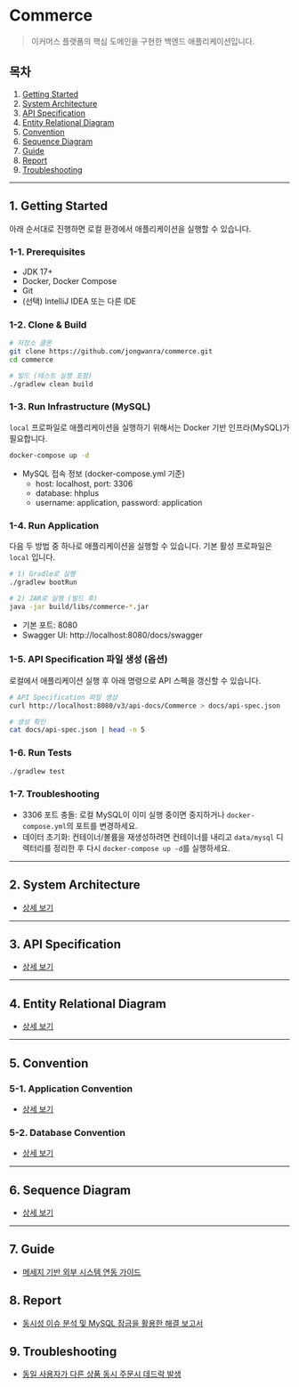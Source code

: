 # Commerce

> 이커머스 플랫폼의 핵심 도메인을 구현한 백엔드 애플리케이션입니다.

## 목차

1. [Getting Started](#1-getting-started)
2. [System Architecture](#2-system-architecture)
3. [API Specification](#3-api-specification)
4. [Entity Relational Diagram](#4-entity-relational-diagram)
5. [Convention](#5-convention)
6. [Sequence Diagram](#6-sequence-diagram)
7. [Guide](#7-guide)
8. [Report](#8-report)
9. [Troubleshooting](#9-troubleshooting)

---

## 1. Getting Started

아래 순서대로 진행하면 로컬 환경에서 애플리케이션을 실행할 수 있습니다.

### 1-1. Prerequisites

- JDK 17+
- Docker, Docker Compose
- Git
- (선택) IntelliJ IDEA 또는 다른 IDE

### 1-2. Clone & Build

```bash
# 저장소 클론
git clone https://github.com/jongwanra/commerce.git
cd commerce

# 빌드 (테스트 실행 포함)
./gradlew clean build
```

### 1-3. Run Infrastructure (MySQL)

`local` 프로파일로 애플리케이션을 실행하기 위해서는 Docker 기반 인프라(MySQL)가 필요합니다.

```bash
docker-compose up -d
```

- MySQL 접속 정보 (docker-compose.yml 기준)
    - host: localhost, port: 3306
    - database: hhplus
    - username: application, password: application

### 1-4. Run Application

다음 두 방법 중 하나로 애플리케이션을 실행할 수 있습니다. 기본 활성 프로파일은 `local` 입니다.

```bash
# 1) Gradle로 실행
./gradlew bootRun

# 2) JAR로 실행 (빌드 후)
java -jar build/libs/commerce-*.jar
```

- 기본 포트: 8080
- Swagger UI: http://localhost:8080/docs/swagger

### 1-5. API Specification 파일 생성 (옵션)

로컬에서 애플리케이션 실행 후 아래 명령으로 API 스펙을 갱신할 수 있습니다.

```bash
# API Specification 파일 생성
curl http://localhost:8080/v3/api-docs/Commerce > docs/api-spec.json

# 생성 확인
cat docs/api-spec.json | head -n 5
```

### 1-6. Run Tests

```bash
./gradlew test
```

### 1-7. Troubleshooting

- 3306 포트 충돌: 로컬 MySQL이 이미 실행 중이면 중지하거나 `docker-compose.yml`의 포트를 변경하세요.
- 데이터 초기화: 컨테이너/볼륨을 재생성하려면 컨테이너를 내리고 `data/mysql` 디렉터리를 정리한 후 다시 `docker-compose up -d`를 실행하세요.

---

## 2. System Architecture

- [상세 보기](docs/system_architecture.md)

---

## 3. API Specification

- [상세 보기](https://petstore.swagger.io/?url=https://raw.githubusercontent.com/jongwanra/commerce/main/docs/api-spec.json)

---

## 4. Entity Relational Diagram

- [상세 보기](docs/erd.md)

---

## 5. Convention

### 5-1. Application Convention

- [상세 보기](docs/application_convention.md)

### 5-2. Database Convention

- [상세 보기](docs/db_convention.md)

---

## 6. Sequence Diagram

- [상세 보기](docs/sequence_diagram.md)

---

## 7. Guide

- [메세지 기반 외부 시스템 연동 가이드](/docs/guide/external_system_integration_guide.md)

## 8. Report

- [동시성 이슈 분석 및 MySQL 잠금을 활용한 해결 보고서](/docs/report/concurrency_issue_analysis_mysql_solution.md)

## 9. Troubleshooting

- [동일 사용자가 다른 상품 동시 주문시 데드락 발생](/docs/troubleshooting/동일_사용자가_다른_상품_동시_주문시_데드락_발생.md)

